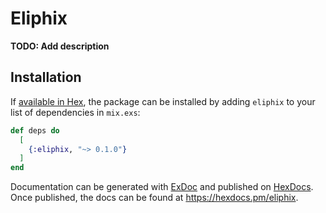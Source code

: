 # Eliphix

**TODO: Add description**

## Installation

If [available in Hex](https://hex.pm/docs/publish), the package can be installed
by adding `eliphix` to your list of dependencies in `mix.exs`:

```elixir
def deps do
  [
    {:eliphix, "~> 0.1.0"}
  ]
end
```

Documentation can be generated with [ExDoc](https://github.com/elixir-lang/ex_doc)
and published on [HexDocs](https://hexdocs.pm). Once published, the docs can
be found at <https://hexdocs.pm/eliphix>.

